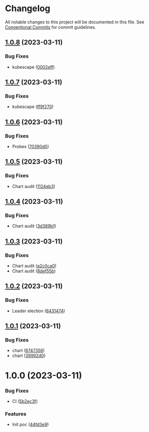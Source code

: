 # Changelog

All notable changes to this project will be documented in this file. See
[Conventional Commits](https://conventionalcommits.org) for commit guidelines.

## [1.0.8](https://github.com/stenic/well-known/compare/v1.0.7...v1.0.8) (2023-03-11)


### Bug Fixes

* kubescape ([0002eff](https://github.com/stenic/well-known/commit/0002eff70a3d708ab1275e429ed948b28b14a516))

## [1.0.7](https://github.com/stenic/well-known/compare/v1.0.6...v1.0.7) (2023-03-11)


### Bug Fixes

* kubescape ([ff9f270](https://github.com/stenic/well-known/commit/ff9f2705d74189bdebd3886bfb05ee027e78ad3b))

## [1.0.6](https://github.com/stenic/well-known/compare/v1.0.5...v1.0.6) (2023-03-11)


### Bug Fixes

* Probes ([70390d0](https://github.com/stenic/well-known/commit/70390d038995d46638fe33d1fc2bfd460df535f6))

## [1.0.5](https://github.com/stenic/well-known/compare/v1.0.4...v1.0.5) (2023-03-11)


### Bug Fixes

* Chart audit ([1124eb3](https://github.com/stenic/well-known/commit/1124eb3714459e45c88a0baf238e5a4988446530))

## [1.0.4](https://github.com/stenic/well-known/compare/v1.0.3...v1.0.4) (2023-03-11)


### Bug Fixes

* Chart audit ([3d389b1](https://github.com/stenic/well-known/commit/3d389b105233f55422c66ae44f7aabfed7a0e6a2))

## [1.0.3](https://github.com/stenic/well-known/compare/v1.0.2...v1.0.3) (2023-03-11)


### Bug Fixes

* Chart audit ([a2c0ca0](https://github.com/stenic/well-known/commit/a2c0ca02db611fac143ef412b25903da4aaf5006))
* Chart audit ([8def55b](https://github.com/stenic/well-known/commit/8def55bfe6b54fe6b4cf70b36085cd5bee4b4562))

## [1.0.2](https://github.com/stenic/well-known/compare/v1.0.1...v1.0.2) (2023-03-11)


### Bug Fixes

* Leader election ([6431474](https://github.com/stenic/well-known/commit/643147495110524eb68ae347f99ea9a32f090f60))

## [1.0.1](https://github.com/stenic/well-known/compare/v1.0.0...v1.0.1) (2023-03-11)


### Bug Fixes

* chart ([8747356](https://github.com/stenic/well-known/commit/8747356888f18181fbcb41cc4c18d5b891788145))
* chart ([39992d0](https://github.com/stenic/well-known/commit/39992d0c4b98cca313e5d244cb62f0b8891d0966))

# 1.0.0 (2023-03-11)


### Bug Fixes

* CI ([5b2ec3f](https://github.com/stenic/well-known/commit/5b2ec3f0a36473f09cbd3d661b00ccbf1185fd1e))


### Features

* Init poc ([44fd3e9](https://github.com/stenic/well-known/commit/44fd3e91001db132d52019efe2b6c674025f5f23))
